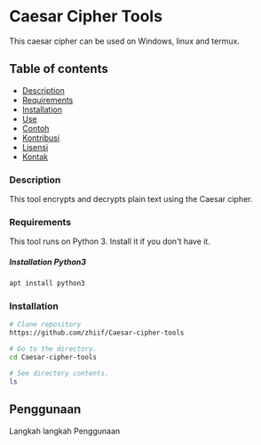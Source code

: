 # Caesar Cipher Tools
This caesar cipher can be used on Windows, linux and termux.

## Table of contents
- [Description](#description)
- [Requirements](#requirements)
- [Installation](#installation)
- [Use](#use)
- [Contoh](#contoh)
- [Kontribusi](#kontribusi)
- [Lisensi](#lisensi)
- [Kontak](#kontak)

### Description
This tool encrypts and decrypts plain text using the Caesar cipher.

### Requirements
This tool runs on Python 3. Install it if you don't have it.
##### Installation Python3
```bash
apt install python3
```

### Installation
```bash
# Clone repository
https://github.com/zhiif/Caesar-cipher-tools

# Go to the directory.
cd Caesar-cipher-tools

# See directory contents.
ls
```

## Penggunaan

Langkah langkah Penggunaan

```bash
